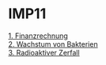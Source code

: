 # IMP11

[1. Finanzrechnung](/1.Finanzrechnung) <br>
[2. Wachstum von Bakterien](/2.Wachstum_Von_Bakterien)<br>
[3. Radioaktiver Zerfall](/3.Radioaktiver_Zerfall)<br>

